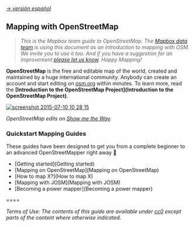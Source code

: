 *[-> versión español](https://github.com/mapbox/mapping/wiki/Inicio)*

## Mapping with OpenStreetMap

>*This is the Mapbox team guide to OpenStreetMap. The [Mapbox data team](http://wiki.openstreetmap.org/wiki/Mapbox#Mapbox_Data_Team) is using this document as an introduction to mapping with OSM. We invite you to use it too. And if you have a suggestion for an improvement [please let us know](https://github.com/mapbox/mapping/issues). Happy Mapping!*

**OpenStreetMap** is the free and editable map of the world, created and maintained by a huge international community. Anybody can create an account and start editing on [osm.org](http://osm.org) within minutes. To learn more, read the **[Introduction to the OpenStreetMap Project](Introduction to the OpenStreetMap Project)**.

[![screenshot 2015-07-10 10 28 15](https://camo.githubusercontent.com/f37df4557abce99c195329587f330b1f3d5f2663/68747470733a2f2f73332e616d617a6f6e6177732e636f6d2f662e636c2e6c792f6974656d732f325a3038316a304533523435324f3033306f33552f736d74772e676966)](http://osmlab.github.io/show-me-the-way/)

*OpenStreetMap edits on [Show me the Way](http://osmlab.github.io/show-me-the-way/).*

### Quickstart Mapping Guides
These guides have been designed to get you from a complete beginner to an advanced OpenStreetMapper right away :rocket: 
- [Getting started](Getting started)
- [Mapping on OpenStreetMap](Mapping on OpenStreetMap)
- [How to map X?](How to map X)
- [Mapping with JOSM](Mapping with JOSM)
- [Becoming a power mapper](Becoming a power mapper)


====

*Terms of Use: The contents of this guide are available under [cc0](https://creativecommons.org/publicdomain/zero/1.0/) except parts of the content where otherwise indicated.*
